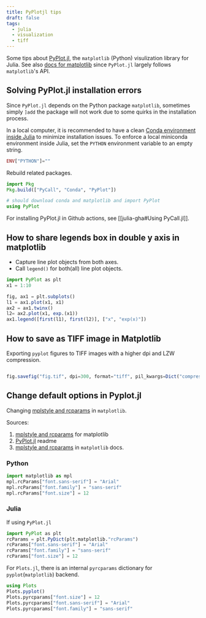 ```yaml
---
title: PyPlotjl tips
draft: false
tags:
  - julia
  - visualization
  - tiff
---
```


Some tips about [PyPlot.jl](https://github.com/JuliaPy/PyPlot.jl), the `matplotlib` (Python) visulization library for Julia. See also [docs for matplotlib](https://matplotlib.org/) since `PyPlot.jl` largely follows `matplotlib`'s API.
## Solving PyPlot.jl installation errors

Since `PyPlot.jl` depends on the Python package `matplotlib`, sometimes simply `]add` the package will not work due to some quirks in the installation process.

In a local computer, it is recommended to have a clean [Conda environment inside Julia](https://github.com/JuliaPy/Conda.jl) to minimize installation issues. To enforce a local miniconda environment inside Julia, set the `PYTHON` environment variable to an empty string.

```julia title=.julia/config/startup.jl
ENV["PYTHON"]=""
```

Rebuild related packages.

```julia
import Pkg
Pkg.build(["PyCall", "Conda", "PyPlot"])

# should download conda and matplotlib and import PyPlot
using PyPlot
```

For installing PyPlot.jl in Github actions, see [[julia-gha#Using PyCall.jl]].
## How to share legends box in double y axis in matplotlib

- Capture line plot objects from both axes.
- Call `legend()` for both(all) line plot objects.

```julia
import PyPlot as plt
x1 = 1:10

fig, ax1 = plt.subplots()
l1 = ax1.plot(x1, x1)
ax2 = ax1.twinx()
l2= ax2.plot(x1, exp.(x1))
ax1.legend([first(l1), first(l2)], ["x", "exp(x)"])
```

## How to save as TIFF image in Matplotlib

Exporting `pyplot` figures to TIFF images with a higher dpi and LZW compression.

```julia

fig.savefig("fig.tif", dpi=300, format="tiff", pil_kwargs=Dict("compression" => "tiff_lzw"))

```

## Change default options in Pyplot.jl

Changing [mplstyle and rcparams](https://matplotlib.org/stable/tutorials/introductory/customizing.html) in `matplotlib`.

Sources:
1. [mplstyle and rcparams](https://matplotlib.org/stable/tutorials/introductory/customizing.html) for matplotlib
2. [PyPlot.jl](https://github.com/JuliaPy/PyPlot.jl) readme
3. [mplstyle and rcparams](https://matplotlib.org/stable/tutorials/introductory/customizing.html) in `matplotlib` docs.
### Python

```python
import matplotlib as mpl
mpl.rcParams["font.sans-serif"] = "Arial"
mpl.rcParams["font.family"] = "sans-serif"
mpl.rcParams["font.size"] = 12
```
### Julia

If using `PyPlot.jl`

```julia
import PyPlot as plt
rcParams = plt.PyDict(plt.matplotlib."rcParams")
rcParams["font.sans-serif"] = "Arial"
rcParams["font.family"] = "sans-serif"
rcParams["font.size"] = 12
```

For `Plots.jl`, there is an internal `pyrcparams` dictionary for `pyplot`(`matplotlib`) backend.

```julia
using Plots
Plots.pyplot()
Plots.pyrcparams["font.size"] = 12
Plots.pyrcparams["font.sans-serif"] = "Arial"
Plots.pyrcparams["font.family"] = "sans-serif"
```
